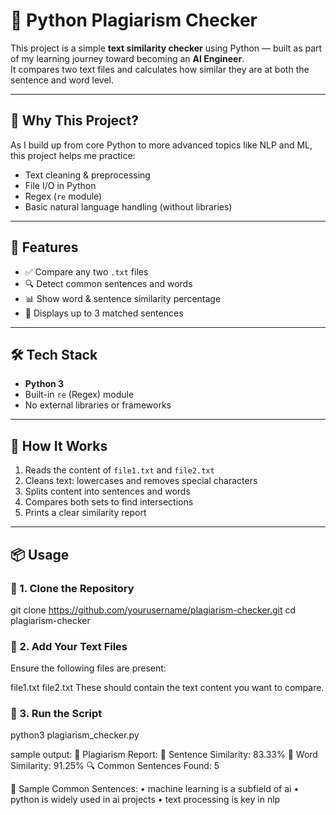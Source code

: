 # 🧾 Python Plagiarism Checker

This project is a simple **text similarity checker** using Python — built as part of my learning journey toward becoming an **AI Engineer**.  
It compares two text files and calculates how similar they are at both the sentence and word level.

---

## 🎯 Why This Project?

As I build up from core Python to more advanced topics like NLP and ML, this project helps me practice:

- Text cleaning & preprocessing
- File I/O in Python
- Regex (`re` module)
- Basic natural language handling (without libraries)

---

## 🚀 Features

- ✅ Compare any two `.txt` files
- 🔍 Detect common sentences and words
- 📊 Show word & sentence similarity percentage
- 👀 Displays up to 3 matched sentences

---

## 🛠️ Tech Stack

- **Python 3**
- Built-in `re` (Regex) module
- No external libraries or frameworks

---

## 📂 How It Works

1. Reads the content of `file1.txt` and `file2.txt`
2. Cleans text: lowercases and removes special characters
3. Splits content into sentences and words
4. Compares both sets to find intersections
5. Prints a clear similarity report

---

## 📦 Usage

### 🔹 1. Clone the Repository

git clone https://github.com/yourusername/plagiarism-checker.git
cd plagiarism-checker

### 🔹 2. Add Your Text Files
Ensure the following files are present:

file1.txt
file2.txt
These should contain the text content you want to compare.

### 🔹 3. Run the Script

python3 plagiarism_checker.py

sample output:
🧾 Plagiarism Report:
🔸 Sentence Similarity: 83.33%
🔸 Word Similarity: 91.25%
🔍 Common Sentences Found: 5

👀 Sample Common Sentences:
• machine learning is a subfield of ai
• python is widely used in ai projects
• text processing is key in nlp
